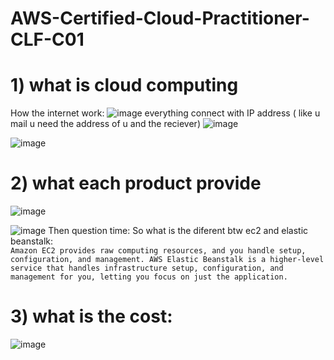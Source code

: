 # AWS-Certified-Cloud-Practitioner-CLF-C01

# 1) what is cloud computing
How the internet work:
![image](https://github.com/NghiaDangTran/AWS-Certified-Cloud-Practitioner-CLF-C01/assets/33323750/71201230-a61b-4439-82a2-bd56d3f65ca5)
everything connect with IP address ( like u mail u need the address of u and the reciever)
![image](https://github.com/NghiaDangTran/AWS-Certified-Cloud-Practitioner-CLF-C01/assets/33323750/2055756b-efbd-40e6-82a8-58605442d4d1)

![image](https://github.com/NghiaDangTran/AWS-Certified-Cloud-Practitioner-CLF-C01/assets/33323750/be3346ee-2dbd-4580-82e1-bcc74d2d1154)


# 2) what each product provide
![image](https://github.com/NghiaDangTran/AWS-Certified-Cloud-Practitioner-CLF-C01/assets/33323750/961543c1-124b-461f-bb02-9a8b73894649)

![image](https://github.com/NghiaDangTran/AWS-Certified-Cloud-Practitioner-CLF-C01/assets/33323750/af079589-4e90-40b1-a74a-75c5d87e8d4f)
Then question time:
So what is the diferent btw ec2 and elastic beanstalk:
</br>
`
Amazon EC2 provides raw computing resources, and you handle setup, configuration, and management. AWS Elastic Beanstalk is a higher-level service that handles infrastructure setup, configuration, and management for you, letting you focus on just the application.
`
# 3) what is the cost:
![image](https://github.com/NghiaDangTran/AWS-Certified-Cloud-Practitioner-CLF-C01/assets/33323750/b707c589-1bac-4465-a000-91cb2e8a5992)



